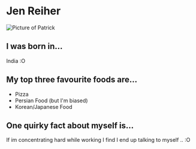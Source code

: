 # Jen Reiher
![Picture of Patrick](https://www.canadalearningcode.ca/wp-content/uploads/2017/07/jen.jpg)

## I was born in...
India :O

## My top three favourite foods are...
* Pizza
* Persian Food (but I'm biased)
* Korean/Japanese Food

## One quirky fact about myself is...
If im concentrating hard while working I find I end up talking to myself .. :O
